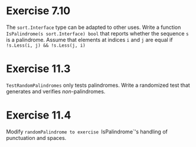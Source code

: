 # Exercise 7.10

The `sort.Interface` type can be adapted to other uses. Write a function
`IsPalindrome(s sort.Interface) bool` that reports whether the sequence `s`
is a palindrome. Assume that elements at indices `i` and `j` are equal if
`!s.Less(i, j) && !s.Less(j, i)`

# Exercise 11.3

`TestRandomPalindromes` only tests palindromes. Write a randomized test that
generates and verifies _non_-palindromes.

# Exercise 11.4

Modify `randomPalindrome to exercise `IsPalindrome`'s handling of punctuation
and spaces.
